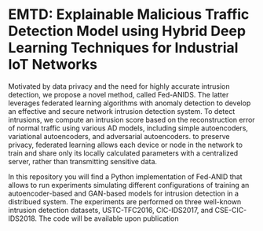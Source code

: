 # EMTD: Explainable Malicious Traffic Detection Model using Hybrid Deep Learning Techniques for Industrial IoT Networks
Motivated by data privacy and the need for highly accurate intrusion detection, we propose a novel method, called Fed-ANIDS. The latter leverages federated learning algorithms with anomaly detection to develop an effective and secure network intrusion detection system. To detect intrusions, we compute an intrusion score based on the reconstruction error of normal traffic using various AD models, including simple autoencoders, variational autoencoders, and adversarial autoencoders. to preserve privacy, federated learning allows each device or node in the network to train and share only its locally calculated parameters with a centralized server, rather than transmitting sensitive data.

In this repository you will find a Python implementation of Fed-ANID that allows to run experiments simulating different configurations of training an autoencoder-based and GAN-based models for intrusion detection in a distribued system. The experiments are performed on three well-known intrusion detection datasets, USTC-TFC2016, CIC-IDS2017, and CSE-CIC-IDS2018.
The code will be available upon publication
